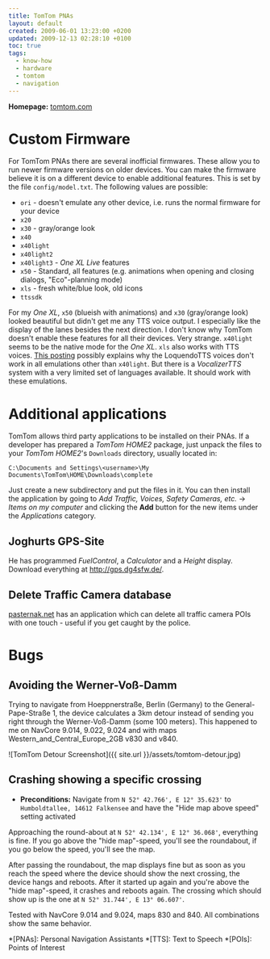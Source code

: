 ```yaml
---
title: TomTom PNAs
layout: default
created: 2009-06-01 13:23:00 +0200
updated: 2009-12-13 02:28:10 +0100
toc: true
tags:
  - know-how
  - hardware
  - tomtom
  - navigation
---
```

**Homepage:** [tomtom.com](http://www.tomtom.com/)

Custom Firmware
===============

For TomTom PNAs there are several inofficial firmwares. These allow you to run newer firmware versions on older devices.
You can make the firmware believe it is on a different device to enable additional features. This is set by the file `config/model.txt`. The following values are possible:

  * `ori` - doesn't emulate any other device, i.e. runs the normal firmware for your device
  * `x20`
  * `x30` - gray/orange look
  * `x40`
  * `x40light`
  * `x40light2`
  * `x40light3` - *One XL Live* features
  * `x50` - Standard, all features (e.g. animations when opening and closing dialogs, "Eco"-planning mode)
  * `xls` - fresh white/blue look, old icons
  * `ttssdk`

For my *One XL*, `x50` (blueish with animations) and `x30` (gray/orange look) looked beautiful but didn't get me any TTS voice output.
I especially like the display of the lanes besides the next direction. I don't know why TomTom doesn't enable these features for all their devices. Very strange.
`x40light` seems to be the native mode for the *One XL*. `xls` also works with TTS voices. [This posting](http://www.ipmart-forum.com/showpost.php?p=2542293&postcount=17) possibly explains
why the LoquendoTTS voices don't work in all emulations other than `x40light`. But there is a *VocalizerTTS* system with a very limited set of languages available. It should work with these emulations.


Additional applications
=======================

TomTom allows third party applications to be installed on their PNAs. If a developer has prepared a *TomTom HOME2* package, just unpack the files to your *TomTom HOME2*'s `Downloads` directory, usually located in:

    C:\Documents and Settings\<username>\My Documents\TomTom\HOME\Downloads\complete

Just create a new subdirectory and put the files in it. You can then install the application by going to *Add Traffic, Voices, Safety Cameras, etc.* → *Items on my computer* and
clicking the **Add** button for the new items under the *Applications* category.

Joghurts GPS-Site
-----------------

He has programmed *FuelControl*, a *Calculator* and a *Height* display. Download everything at <http://gps.dg4sfw.de/>.


Delete Traffic Camera database
------------------------------

[pasternak.net](http://www.pasternak.net/joomla/content/view/53/73/) has an application which can delete all traffic camera POIs with one touch - useful if you get caught by the police.


Bugs
====

Avoiding the Werner-Voß-Damm
----------------------------

Trying to navigate from Hoeppnerstraße, Berlin (Germany) to the General-Pape-Straße 1, the device calculates a 3km detour instead of sending you right through the Werner-Voß-Damm (some 100 meters).
This happened to me on NavCore 9.014, 9.022, 9.024 and with maps Western\_and\_Central\_Europe\_2GB v830 and v840.

![TomTom Detour Screenshot]({{ site.url }}/assets/tomtom-detour.jpg)


Crashing showing a specific crossing
------------------------------------

  * **Preconditions:** Navigate from `N 52° 42.766', E 12° 35.623'` to `Humboldtallee, 14612 Falkensee` and have the "Hide map above speed" setting activated

Approaching the round-about at `N 52° 42.134', E 12° 36.068'`, everything is fine. If you go above the "hide map"-speed, you'll see the roundabout, if you go below the speed, you'll see the map.

After passing the roundabout, the map displays fine but as soon as you reach the speed where the device should show the next crossing, the device hangs and reboots.
After it started up again and you're above the "hide map"-speed, it crashes and reboots again. The crossing which should show up is the one at `N 52° 31.744', E 13° 06.607'`.

Tested with NavCore 9.014 and 9.024, maps 830 and 840. All combinations show the same behavior.

*[PNAs]: Personal Navigation Assistants
*[TTS]: Text to Speech
*[POIs]: Points of Interest
